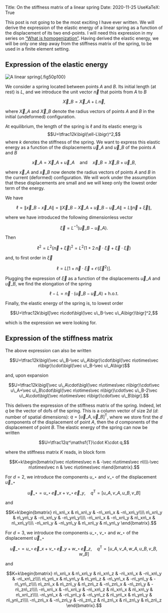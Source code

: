 Title: On the stiffness matrix of a linear spring
Date: 2020-11-25
UseKaTeX: True

This post is not going to be the most exciting I have ever written. We will
derive the expression of the elastic energy of a linear spring as a function of
the displacement of its two end-points. I will need this expression in my series
on [“What is homogenization”]({filename}). Having derived the elastic energy, we
will be only one step away from the stiffness matrix of the spring, to be used
in a finite element setting.

## Expression of the elastic energy

![A linear spring]({static}On_the_stiffness_matrix_of_a_linear_spring/spring.png){.fig50p100}

We consider a spring located between points $A$ and $B$. Its initial length (at
rest) is $L$, and we introduce the unit vector $\vec n$ that points from $A$ to
$B$

$$\vec X\_B=\vec X\_A+L\,\vec n,$$

where $\vec X\_A$ and $\vec X\_B$ denote the radius vectors of points $A$ and $B$
in the initial (undeformed) configuration.

At equilibrium, the length of the spring is $\ell$ and its elastic energy is
$$U=\tfrac12k\bigl(\ell-L\bigr)^2,$$
where $k$ denotes the stiffness of the spring. We want to express this elastic
energy as a function of the displacements $\vec u\_A$ and $\vec u\_B$ of the
points $A$ and $B$

$$\vec x\_A=\vec X\_A+\vec u\_A\quad\text{and}\quad\vec x\_B=\vec X\_B+\vec u\_B,$$

where $\vec x\_A$ and $\vec x\_B$ now denote the radius vectors of points $A$
and $B$ in the current (deformed) configuration. We will work under the
assumption that these displacements are small and we will keep only the lowest
order term of the energy.

We have

$$\ell=\lVert\vec x\_B-\vec x\_A\rVert=\lVert\vec X\_B-\vec X\_A+\vec u\_B-\vec u\_A\rVert=L\lVert\vec n+\vec\xi\rVert,$$

where we have introduced the following dimensionless vector

$$\vec\xi=L^{-1}\bigl(\vec u\_B-\vec u\_A\bigr).$$

Then

$$\ell^2=L^2\bigl(\vec n+\vec\xi\bigr)^2=L^2\bigl(1+2\,\vec n\cdot\vec\xi+\vec\xi\cdot\vec\xi\bigr)$$

and, to first order in $\vec\xi$

$$\ell=L\bigl[1+\vec n\cdot\vec\xi+\mathcal O(\vec\xi^2)\bigr].$$

Plugging the expression of $\vec\xi$ as a function of the displacements $\vec
u\_A$ and $\vec u\_B$, we find the elongation of the spring

$$\ell-L=\vec n\cdot\bigl(\vec u\_B-\vec u\_A\bigr)+\text{h.o.t.}$$

Finally, the elastic energy of the spring is, to lowest order

$$U=\tfrac12k\bigl[\vec n\cdot\bigl(\vec u\_B-\vec u\_A\bigr)\bigr]^2,$$

which is the expression we were looking for.

## Expression of the stiffness matrix

The above expression can also be written

$$U=\tfrac12k\bigl(\vec u\_B-\vec u\_A\bigr)\cdot\bigl(\vec n\otimes\vec n\bigr)\cdot\bigl(\vec u\_B-\vec u\_A\bigr)$$

and, upon expansion

$$U=\tfrac12k\bigl[\vec u\_A\cdot\bigl(\vec n\otimes\vec n\bigr)\cdot\vec u\_A+\vec u\_B\cdot\bigl(\vec n\otimes\vec n\bigr)\cdot\vec u\_B-2\vec u\_A\cdot\bigl(\vec n\otimes\vec n\bigr)\cdot\vec u\_B\bigr].$$

This delivers the expression of the stiffness matrix of the spring. Indeed, let
$q$ be the vector of dofs of the spring. This is a column vector of size $2d$
($d$: number of spatial dimensions): $q=[\vec u\_A, \vec u\_B]^\mathsf{T}$,
where we store first the $d$ components of the displacement of point $A$, then
the $d$ components of the displacement of point $B$. The elastic energy of the
spring can now be written

$$U=\tfrac12q^\mathsf{T}\cdot K\cdot q,$$

where the stiffness matrix $K$ reads, in block form

$$K=k\begin{bmatrix}\vec n\otimes\vec n & -\vec n\otimes\vec n\\\\-\vec n\otimes\vec n & \vec n\otimes\vec n\end{bmatrix}.$$

For $d=2$, we introduce the components $u\_\star$ and $v\_\star$ of the
displacement $\vec u\_\star$

$$\vec u\_\star=u\_\star\,\vec e\_x+v\_\star\,\vec e\_y,\quad q^\mathsf{T}=\bigl[u\_A, v\_A, u\_B, v\_B\bigr]$$

and

$$K=k\begin{bmatrix}
n\_xn\_x & n\_xn\_y & -n\_xn\_x & -n\_xn\_y\\\\
n\_xn\_y & n\_yn\_y & -n\_xn\_y & -n\_yn\_y\\\\
-n\_xn\_x & -n\_xn\_y & n\_xn\_x & n\_xn\_y\\\\
-n\_xn\_y & -n\_yn\_y & n\_xn\_y & n\_yn\_y
\end{bmatrix}.$$

For $d=3$, we introduce the components $u\_\star$, $v\_\star$ and $w\_\star$ of
the displacement $\vec u\_\star$

$$\vec u\_\star=u\_\star\,\vec e\_x+v\_\star\,\vec e\_y+w\_\star\,\vec e\_z,\quad q^\mathsf{T}=\bigl[u\_A, v\_A, w\_A, u\_B, v\_B, w\_B\bigr]$$

and


$$K=k\begin{bmatrix}
 n\_xn\_x &  n\_xn\_y &  n\_xn\_z & -n\_xn\_x & -n\_xn\_y & -n\_xn\_z\\\\
 n\_yn\_x &  n\_yn\_y &  n\_yn\_z & -n\_yn\_x & -n\_yn\_y & -n\_yn\_z\\\\
 n\_zn\_x &  n\_zn\_y &  n\_zn\_z & -n\_zn\_x & -n\_zn\_y & -n\_zn\_z\\\\
-n\_xn\_x & -n\_xn\_y & -n\_xn\_z &  n\_xn\_x &  n\_xn\_y &  n\_xn\_z\\\\
-n\_yn\_x & -n\_yn\_y & -n\_yn\_z &  n\_yn\_x &  n\_yn\_y &  n\_yn\_z\\\\
-n\_zn\_x & -n\_zn\_y & -n\_zn\_z &  n\_zn\_x &  n\_zn\_y &  n\_zn\_z
\end{bmatrix}.$$


<!-- Local Variables: -->
<!-- fill-column: 80 -->
<!-- coding: utf-8 -->
<!-- End: -->
